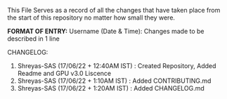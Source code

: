 This File Serves as a record of all the changes that have taken place from 
the start of this repository no matter how small they were.

**FORMAT OF ENTRY:**
Username (Date & Time): Changes made to be described in 1 line

CHANGELOG:

1. Shreyas-SAS (17/06/22 + 12:40AM IST)      : Created Repository, Added Readme and GPU v3.0 Liscence 
2. Shreyas-SAS (17/06/22 + 1:10AM IST)       : Added CONTRIBUTING.md
3. Shreyas-SAS (17/06/22 + 1:20AM IST)       : Added CHANGELOG.md
